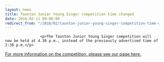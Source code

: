 ```yaml
---
layout: news
title: Taunton Junior Young Singer competition time changed
date: 2016-02-11 09:00:00
redirect_from: "/2016/02/taunton-junior-young-singer-competition-time-changed/"
---
```

<section>

                    
                    <p>The Taunton Junior Young Singer competition will now be held at 4.30 p.m., instead of the previously advertised time of 2:30 p.m.</p>
<p><a href="http://www.tauntonfestival.org.uk/taunton-junior-young-singer/">For more information on the competition, please see our page here.</a></p>

                
</section>
